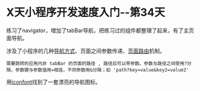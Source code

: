 # X天小程序开发速度入门--第34天

练习了navigator，增加了tabBar导航，把练习过的组件都整理了起来，有了主页面导航。

涉及了小程序的几种[导航方式](https://mp.weixin.qq.com/debug/wxadoc/dev/component/navigator.html)、页面之间参数传递、[页面路由](https://mp.weixin.qq.com/debug/wxadoc/dev/framework/app-service/route.html)机制。

```
需要跳转的应用内非 tabBar 的页面的路径 , 路径后可以带参数。参数与路径之间使用?分隔，参数键与参数值用=相连，不同参数用&分隔；如 'path?key=value&key2=value2'
```

用[iconfont](http://www.iconfont.cn/)找到了一套漂亮的导航图标。